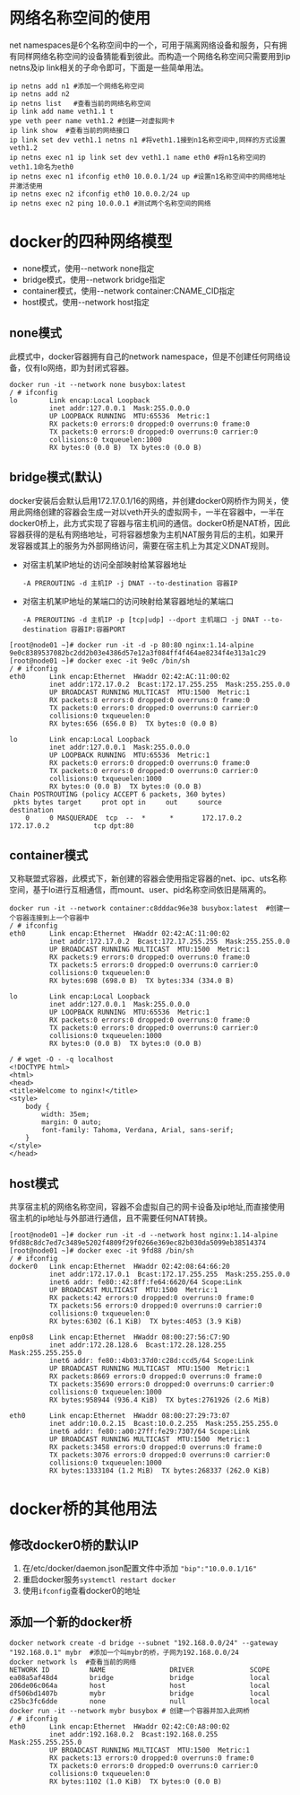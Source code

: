 # 网络名称空间的使用
net namespaces是6个名称空间中的一个，可用于隔离网络设备和服务，只有拥有同样网络名称空间的设备猜能看到彼此。而构造一个网络名称空间只需要用到ip netns及ip link相关的子命令即可，下面是一些简单用法。
```
ip netns add n1 #添加一个网络名称空间
ip netns add n2 
ip netns list   #查看当前的网络名称空间
ip link add name veth1.1 t
ype veth peer name veth1.2 #创建一对虚拟网卡
ip link show  #查看当前的网络接口
ip link set dev veth1.1 netns n1 #将veth1.1接到n1名称空间中,同样的方式设置veth1.2
ip netns exec n1 ip link set dev veth1.1 name eth0 #将n1名称空间的veth1.1命名为eth0
ip netns exec n1 ifconfig eth0 10.0.0.1/24 up #设置n1名称空间中的网络地址并激活使用
ip netns exec n2 ifconfig eth0 10.0.0.2/24 up
ip netns exec n2 ping 10.0.0.1 #测试两个名称空间的网络
```
# docker的四种网络模型

* none模式，使用--network none指定
* bridge模式，使用--network bridge指定
* container模式，使用--network container:CNAME_CID指定
* host模式，使用--network host指定

## none模式
此模式中，docker容器拥有自己的network namespace，但是不创建任何网络设备，仅有lo网络，即为封闭式容器。

```
docker run -it --network none busybox:latest
/ # ifconfig
lo        Link encap:Local Loopback  
          inet addr:127.0.0.1  Mask:255.0.0.0
          UP LOOPBACK RUNNING  MTU:65536  Metric:1
          RX packets:0 errors:0 dropped:0 overruns:0 frame:0
          TX packets:0 errors:0 dropped:0 overruns:0 carrier:0
          collisions:0 txqueuelen:1000 
          RX bytes:0 (0.0 B)  TX bytes:0 (0.0 B)
```

## bridge模式(默认)
docker安装后会默认启用172.17.0.1/16的网络，并创建docker0网桥作为网关，使用此网络创建的容器会生成一对以veth开头的虚拟网卡，一半在容器中，一半在docker0桥上，此方式实现了容器与宿主机间的通信。docker0桥是NAT桥，因此容器获得的是私有网络地址，可将容器想象为主机NAT服务背后的主机，如果开发容器或其上的服务为外部网络访问，需要在宿主机上为其定义DNAT规则。
* 对宿主机某IP地址的访问全部映射给某容器地址
    
    `-A PREROUTING -d 主机IP -j DNAT --to-destination 容器IP`
* 对宿主机某IP地址的某端口的访问映射给某容器地址的某端口
   
    `-A PREROUTING -d 主机IP -p [tcp|udp] --dport 主机端口 -j DNAT --to-destination 容器IP:容器PORT`

```
[root@node01 ~]# docker run -it -d -p 80:80 nginx:1.14-alpine
9e0c8389537082bc2dd2b03e4386d57e12a3f084ff4f464ae8234f4e313a1c29
[root@node01 ~]# docker exec -it 9e0c /bin/sh
/ # ifconfig
eth0      Link encap:Ethernet  HWaddr 02:42:AC:11:00:02  
          inet addr:172.17.0.2  Bcast:172.17.255.255  Mask:255.255.0.0
          UP BROADCAST RUNNING MULTICAST  MTU:1500  Metric:1
          RX packets:8 errors:0 dropped:0 overruns:0 frame:0
          TX packets:0 errors:0 dropped:0 overruns:0 carrier:0
          collisions:0 txqueuelen:0 
          RX bytes:656 (656.0 B)  TX bytes:0 (0.0 B)

lo        Link encap:Local Loopback  
          inet addr:127.0.0.1  Mask:255.0.0.0
          UP LOOPBACK RUNNING  MTU:65536  Metric:1
          RX packets:0 errors:0 dropped:0 overruns:0 frame:0
          TX packets:0 errors:0 dropped:0 overruns:0 carrier:0
          collisions:0 txqueuelen:1000 
          RX bytes:0 (0.0 B)  TX bytes:0 (0.0 B)
Chain POSTROUTING (policy ACCEPT 6 packets, 360 bytes)
 pkts bytes target     prot opt in     out     source               destination             
    0     0 MASQUERADE  tcp  --  *      *       172.17.0.2           172.17.0.2           tcp dpt:80
```

## container模式
又称联盟式容器，此模式下，新创建的容器会使用指定容器的net、ipc、uts名称空间，基于lo进行互相通信，而mount、user、pid名称空间依旧是隔离的。

```
docker run -it --network container:c8dddac96e38 busybox:latest  #创建一个容器连接到上一个容器中
/ # ifconfig
eth0      Link encap:Ethernet  HWaddr 02:42:AC:11:00:02  
          inet addr:172.17.0.2  Bcast:172.17.255.255  Mask:255.255.0.0
          UP BROADCAST RUNNING MULTICAST  MTU:1500  Metric:1
          RX packets:9 errors:0 dropped:0 overruns:0 frame:0
          TX packets:5 errors:0 dropped:0 overruns:0 carrier:0
          collisions:0 txqueuelen:0 
          RX bytes:698 (698.0 B)  TX bytes:334 (334.0 B)

lo        Link encap:Local Loopback  
          inet addr:127.0.0.1  Mask:255.0.0.0
          UP LOOPBACK RUNNING  MTU:65536  Metric:1
          RX packets:0 errors:0 dropped:0 overruns:0 frame:0
          TX packets:0 errors:0 dropped:0 overruns:0 carrier:0
          collisions:0 txqueuelen:1000 
          RX bytes:0 (0.0 B)  TX bytes:0 (0.0 B)

/ # wget -O - -q localhost
<!DOCTYPE html>
<html>
<head>
<title>Welcome to nginx!</title>
<style>
    body {
        width: 35em;
        margin: 0 auto;
        font-family: Tahoma, Verdana, Arial, sans-serif;
    }
</style>
</head>
```

## host模式
共享宿主机的网络名称空间，容器不会虚拟自己的网卡设备及ip地址,而直接使用宿主机的ip地址与外部进行通信，且不需要任何NAT转换。

```
[root@node01 ~]# docker run -it -d --network host nginx:1.14-alpine 
9fd88c8dc7ed7c3489e5202f4809f29f0266e369ec82b030da5099eb38514374
[root@node01 ~]# docker exec -it 9fd88 /bin/sh
/ # ifconfig
docker0   Link encap:Ethernet  HWaddr 02:42:08:64:66:20  
          inet addr:172.17.0.1  Bcast:172.17.255.255  Mask:255.255.0.0
          inet6 addr: fe80::42:8ff:fe64:6620/64 Scope:Link
          UP BROADCAST MULTICAST  MTU:1500  Metric:1
          RX packets:42 errors:0 dropped:0 overruns:0 frame:0
          TX packets:56 errors:0 dropped:0 overruns:0 carrier:0
          collisions:0 txqueuelen:0 
          RX bytes:6302 (6.1 KiB)  TX bytes:4053 (3.9 KiB)

enp0s8    Link encap:Ethernet  HWaddr 08:00:27:56:C7:9D  
          inet addr:172.28.128.6  Bcast:172.28.128.255  Mask:255.255.255.0
          inet6 addr: fe80::4b03:37d0:c28d:ccd5/64 Scope:Link
          UP BROADCAST RUNNING MULTICAST  MTU:1500  Metric:1
          RX packets:8669 errors:0 dropped:0 overruns:0 frame:0
          TX packets:35690 errors:0 dropped:0 overruns:0 carrier:0
          collisions:0 txqueuelen:1000 
          RX bytes:958944 (936.4 KiB)  TX bytes:2761926 (2.6 MiB)

eth0      Link encap:Ethernet  HWaddr 08:00:27:29:73:07  
          inet addr:10.0.2.15  Bcast:10.0.2.255  Mask:255.255.255.0
          inet6 addr: fe80::a00:27ff:fe29:7307/64 Scope:Link
          UP BROADCAST RUNNING MULTICAST  MTU:1500  Metric:1
          RX packets:3458 errors:0 dropped:0 overruns:0 frame:0
          TX packets:3076 errors:0 dropped:0 overruns:0 carrier:0
          collisions:0 txqueuelen:1000 
          RX bytes:1333104 (1.2 MiB)  TX bytes:268337 (262.0 KiB)
```

# docker桥的其他用法
## 修改docker0桥的默认IP
1. 在/etc/docker/daemon.json配置文件中添加
`"bip":"10.0.0.1/16"`
1. 重启docker服务`systemctl restart docker`
1. 使用`ifconfig`查看docker0的地址

## 添加一个新的docker桥

```
docker network create -d bridge --subnet "192.168.0.0/24" --gateway "192.168.0.1" mybr  #添加一个叫mybr的桥，子网为192.168.0.0/24
docker network ls  #查看当前的网络
NETWORK ID          NAME                DRIVER              SCOPE
ea08a5af48d4        bridge              bridge              local
206de06c064a        host                host                local
df506bd1407b        mybr                bridge              local
c25bc3fc6dde        none                null                local
docker run -it --network mybr busybox # 创建一个容器并加入此网桥
/ # ifconfig
eth0      Link encap:Ethernet  HWaddr 02:42:C0:A8:00:02  
          inet addr:192.168.0.2  Bcast:192.168.0.255  Mask:255.255.255.0
          UP BROADCAST RUNNING MULTICAST  MTU:1500  Metric:1
          RX packets:13 errors:0 dropped:0 overruns:0 frame:0
          TX packets:0 errors:0 dropped:0 overruns:0 carrier:0
          collisions:0 txqueuelen:0 
          RX bytes:1102 (1.0 KiB)  TX bytes:0 (0.0 B)
```